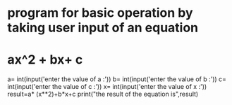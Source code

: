 # program for basic operation by taking user input of an equation
# ax^2 + bx+ c
a= int(input('enter the value of a :')) 
b= int(input('enter the value of b :')) 
c= int(input('enter the value of c :')) 
x= int(input('enter the value of x :')) 
result=a* (x**2)+b*x+c
print("the result of the equation is",result)
